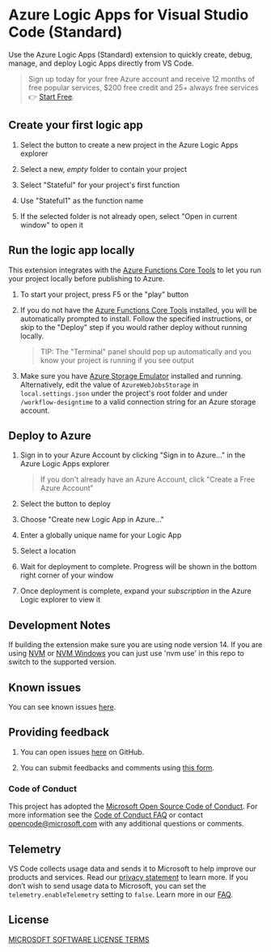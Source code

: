 # Azure Logic Apps for Visual Studio Code (Standard)

Use the Azure Logic Apps (Standard) extension to quickly create, debug, manage, and deploy Logic Apps directly from VS Code.

> Sign up today for your free Azure account and receive 12 months of free popular services, $200 free credit and 25+ always free services 👉 [Start Free](https://azure.microsoft.com/free/open-source).

## Create your first logic app

1. Select the button to create a new project in the Azure Logic Apps explorer

1. Select a new, _empty_ folder to contain your project

1. Select "Stateful" for your project's first function

1. Use "Stateful1" as the function name

1. If the selected folder is not already open, select "Open in current window" to open it

## Run the logic app locally

This extension integrates with the [Azure Functions Core Tools](https://docs.microsoft.com/azure/azure-functions/functions-run-local) to let you run your project locally before publishing to Azure.

1. To start your project, press F5 or the "play" button

1. If you do not have the [Azure Functions Core Tools](https://github.com/Azure/azure-functions-core-tools/releases/tag/3.0.2931) installed, you will be automatically prompted to install. Follow the specified instructions, or skip to the "Deploy" step if you would rather deploy without running locally.

   > TIP: The "Terminal" panel should pop up automatically and you know your project is running if you see output

1. Make sure you have [Azure Storage Emulator](https://docs.microsoft.com/azure/storage/common/storage-use-emulator) installed and running. Alternatively, edit the value of `AzureWebJobsStorage` in `local.settings.json` under the project's root folder and under `/workflow-designtime` to a valid connection string for an Azure storage account.

## Deploy to Azure

1. Sign in to your Azure Account by clicking "Sign in to Azure..." in the Azure Logic Apps explorer

   > If you don't already have an Azure Account, click "Create a Free Azure Account"

1. Select the button to deploy

1. Choose "Create new Logic App in Azure..."

1. Enter a globally unique name for your Logic App

1. Select a location

1. Wait for deployment to complete. Progress will be shown in the bottom right corner of your window

1. Once deployment is complete, expand your _subscription_ in the Azure Logic explorer to view it

## Development Notes

If building the extension make sure you are using node version 14. If you are using [NVM](https://github.com/nvm-sh/nvm) or [NVM Windows](https://github.com/coreybutler/nvm-windows) you can just use 'nvm use' in this repo to switch to the supported version.

## Known issues

You can see known issues [here](https://github.com/Azure/logicapps/blob/master/articles/logic-apps-public-preview-known-issues.md).

## Providing feedback

1. You can open issues [here](https://github.com/Azure/logicapps/issues) on GitHub.

1. You can submit feedbacks and comments using [this form](https://aka.ms/lafeedback).

### Code of Conduct

This project has adopted the [Microsoft Open Source Code of Conduct](https://opensource.microsoft.com/codeofconduct/). For more information see the [Code of Conduct FAQ](https://opensource.microsoft.com/codeofconduct/faq/) or contact [opencode@microsoft.com](mailto:opencode@microsoft.com) with any additional questions or comments.

## Telemetry

VS Code collects usage data and sends it to Microsoft to help improve our products and services. Read our [privacy statement](https://go.microsoft.com/fwlink/?LinkID=528096&clcid=0x409) to learn more. If you don’t wish to send usage data to Microsoft, you can set the `telemetry.enableTelemetry` setting to `false`. Learn more in our [FAQ](https://code.visualstudio.com/docs/supporting/faq#_how-to-disable-telemetry-reporting).

## License

[MICROSOFT SOFTWARE LICENSE TERMS](https://raw.githubusercontent.com/Azure/logicapps/master/preview/LICENSE)
